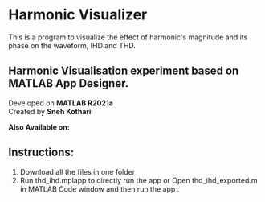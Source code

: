 # Harmonic Visualizer
This is a program to visualize the effect of harmonic's magnitude and its phase on the waveform, IHD and THD.

## Harmonic Visualisation experiment based on MATLAB App Designer.

Developed on **MATLAB R2021a** <br />
Created by **Sneh Kothari**

**Also Available on:**

## Instructions:

1. Download all the files in one folder <br />
2. Run thd_ihd.mplapp to directly run the app 
                or
   Open thd_ihd_exported.m in MATLAB Code window and then run the app .
